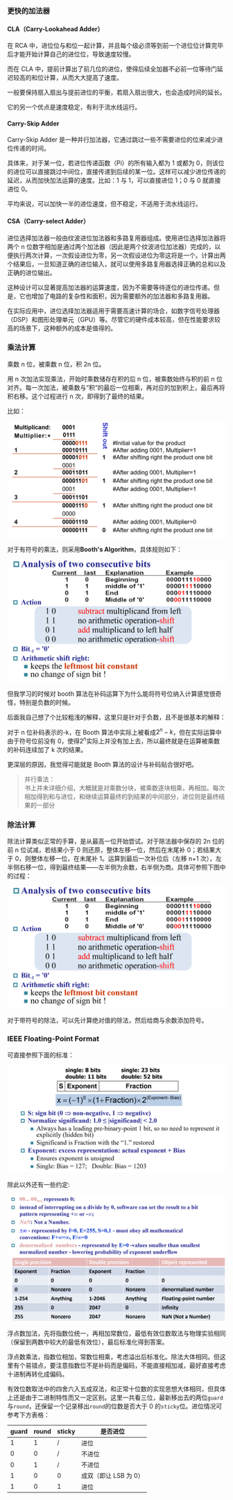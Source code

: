### 更快的加法器

#### CLA（Carry-Lookahead Adder）

在 RCA 中，进位位与和位一起计算，并且每个级必须等到前一个进位位计算完毕后才能开始计算自己的进位位，导致速度较慢。

而在 CLA 中，提前计算出了前几位的进位，使得后续全加器不必前一位等待门延迟较高的和位计算，从而大大提高了速度。

一般要保持扇入扇出与提前进位的平衡，若扇入扇出很大，也会造成时间的延长。

它的另一个优点是速度稳定，有利于流水线运行。

#### Carry-Skip Adder

Carry-Skip Adder 是一种并行加法器，它通过跳过一些不需要进位的位来减少进位传递的时间。

具体来，对于某一位，若进位传递函数（Pi）的所有输入都为 1 或都为 0，则该位的进位可以直接跳过中间位，直接传递到后续的某一位。这样可以减少进位传递的延迟，从而加快加法运算的速度。比如：1 与 1，可以直接进位 1；0 与 0 就直接进位 0。

平均来说，可以加快一半的进位速度，但不稳定，不适用于流水线运行。

#### CSA（Carry-select Adder）

进位选择加法器一般由纹波进位加法器和多路复用器组成。使用进位选择加法器将两个 n 位数字相加是通过两个加法器（因此是两个纹波进位加法器）完成的，以便执行两次计算，一次假设进位为零，另一次假设进位为零这将是一个。计算出两个结果后，一旦知道正确的进位输入，就可以使用多路复用器选择正确的总和以及正确的进位输出。

这种设计可以显著提高加法器的运算速度，因为不需要等待逐位的进位传递。但是，它也增加了电路的复杂性和面积，因为需要额外的加法器和多路复用器。

在实际应用中，进位选择加法器适用于需要高速计算的场合，如数字信号处理器（DSP）和图形处理单元（GPU）等。尽管它的硬件成本较高，但在性能要求较高的场景下，这种额外的成本是值得的。

### 乘法计算

乘数 n 位，被乘数 n 位，积 2n 位。

用 n 次加法实现乘法，开始时乘数储存在积的后 n 位，被乘数始终与积的前 n 位对齐。每一次加法，被乘数与“积”的最后一位相乘，再对应的加到积上，最后再将积右移。这个过程进行 n 次，即得到了最终的结果。

比如：

![示例](img_com/mult1.png)

对于有符号的乘法，则采用**Booth's Algorithm**，具体规则如下：

![booth rule](img_com/booth%20rule.png)

但我学习的时候对 booth 算法在补码运算下为什么能将符号位纳入计算感觉很奇怪，特别是负数的时候。

后面我自己想了个比较粗浅的解释，这里只是针对于负数，且不是很基本的解释：

对于 n 位补码表示的-k，在 Booth 算法中实际上被看成$2^{n}-k$，但在实际运算中由于符号位前没有 0，使得$2^{n}$实际上并没有加上去，所以最终就是在运算被乘数的补码连续加了 k 次的结果。

更深层的原因，我觉得可能就是 Booth 算法的设计与补码贴合很好吧。

> 并行乘法：  
>  书上并未详细介绍，大概就是对乘数分块，被乘数逐块相乘，再相加。每次相加得到和与进位，和继续运算最终的到结果的中间部分，进位则是最终结果的一部分

### 除法计算

除法计算类似正常的手算，是从最高一位开始尝试。对于除法器中保存的 2n 位的前 n 位试减，若结果小于 0 则还原，整体左移一位，然后在末尾补 0；若结果大于 0，则整体左移一位，在末尾补 1。运算到最后一次补位后（左移 n+1 次），左半侧右移一位，得到最终结果——左半侧为余数，右半侧为商。具体可参照下图中的过程：

![除法示意](img_com/divi.png)

对于带符号的除法，可以先计算绝对值的除法，然后给商与余数添加符号。

### IEEE Floating-Point Format

可直接参照下面的标准：

![float](img_com/float.png)

除此以外还有一些约定:

![standard](img_com/standard.png)

浮点数加法，先将指数位统一，再相加常数位，最低有效位数取法与物理实验相同（保留到两数中较大的最低有效位），最后标准化得到答案。

浮点数乘法，指数位相加，常数位相乘，考虑溢出后标准化。除法大体相同。但这里有个易错点，要注意指数位不是补码而是偏码，不能直接相加减，最好直接考虑十进制再转化成偏码。

有效位数取法中的四舍六入五成双法，和正常十位数的实现思想大体相同，但具体上还是由于二进制特性而又一定区别。这里一共看三位，最新移出去的两位`guard`与`round`，还保留一个记录移出`round`的位数是否大于 0 的`sticky`位。进位情况可参考下方表格：

| guard | round | sticky | 是否进位              |
| ----- | ----- | ------ | --------------------- |
| 1     | 1     | /      | 进位                  |
| 0     | 0     | /      | 不进位                |
| 0     | 1     | /      | 不进位                |
| 1     | 0     | 0      | 成双（即让 LSB 为 0） |
| 1     | 0     | 1      | 进位                  |
